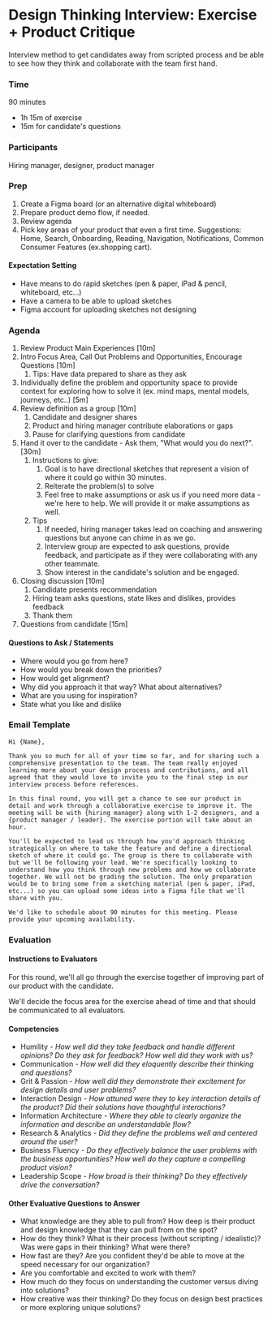 # Design Thinking Interview: Exercise + Product Critique
Interview method to get candidates away from scripted process and be able to see how they think and collaborate with the team first hand.

### Time
90 minutes
- 1h 15m of exercise
- 15m for candidate's questions

### Participants
Hiring manager, designer, product manager

### Prep

1. Create a Figma board (or an alternative digital whiteboard)
2. Prepare product demo flow, if needed.
3. Review agenda
4. Pick key areas of your product that even a first time. Suggestions: Home, Search, Onboarding, Reading, Navigation, Notifications, Common Consumer Features (ex.shopping cart).

#### Expectation Setting

- Have means to do rapid sketches (pen & paper, iPad & pencil, whiteboard, etc...)
- Have a camera to be able to upload sketches
- Figma account for uploading sketches not designing


### Agenda

1. Review Product Main Experiences [10m]
2. Intro Focus Area, Call Out Problems and Opportunities, Encourage Questions [10m]
   1. Tips: Have data prepared to share as they ask
3. Individually define the problem and opportunity space to provide context for exploring how to solve it (ex. mind maps, mental models, journeys, etc..) [5m]
4. Review definition as a group [10m]
   1. Candidate and designer shares
   2. Product and hiring manager contribute elaborations or gaps
   3. Pause for clarifying questions from candidate
5. Hand it over to the candidate - Ask them, "What would you do next?". [30m]
   1. Instructions to give: 
      1. Goal is to have directional sketches that represent a vision of where it could go within 30 minutes. 
      2. Reiterate the problem(s) to solve
      3. Feel free to make assumptions or ask us if you need more data - we're here to help. We will provide it or make assumptions as well. 
   2. Tips
      1. If needed, hiring manager takes lead on coaching and answering questions but anyone can chime in as we go.
      2. Interview group are expected to ask questions, provide feedback, and participate as if they were collaborating with any other teammate.
      3. Show interest in the candidate's solution and be engaged.
6. Closing discussion [10m]
   1. Candidate presents recommendation
   2. Hiring team asks questions, state likes and dislikes, provides feedback
   3. Thank them
7. Questions from candidate [15m]



#### Questions to Ask / Statements

- Where would you go from here?
- How would you break down the priorities?
- How would get alignment? 
- Why did you approach it that way? What about alternatives?
- What are you using for inspiration?
- State what you like and dislike




### Email Template
```
Hi {Name},

Thank you so much for all of your time so far, and for sharing such a comprehensive presentation to the team. The team really enjoyed learning more about your design process and contributions, and all agreed that they would love to invite you to the final step in our interview process before references.

In this final round, you will get a chance to see our product in detail and work through a collaborative exercise to improve it. The meeting will be with {hiring manager} along with 1-2 designers, and a {product manager / leader}. The exercise portion will take about an hour. 

You'll be expected to lead us through how you'd approach thinking strategically on where to take the feature and define a directional sketch of where it could go. The group is there to collaborate with but we'll be following your lead. We're specifically looking to understand how you think through new problems and how we collaborate together. We will not be grading the solution. The only preparation would be to bring some from a sketching material (pen & paper, iPad, etc...) so you can upload some ideas into a Figma file that we'll share with you.

We'd like to schedule about 90 minutes for this meeting. Please provide your upcoming availability.
```

### Evaluation

#### Instructions to Evaluators
For this round, we'll all go through the exercise together of improving part of our product with the candidate. 

We'll decide the focus area for the exercise ahead of time and that should be communicated to all evaluators. 

#### Competencies
- Humility *- How well did they take feedback and handle different opinions? Do they ask for feedback? How well did they work with us?*
- Communication *- How well did they eloquently describe their thinking and questions?*
- Grit & Passion *- How well did they demonstrate their excitement for design details and user problems?*
- Interaction Design *- How attuned were they to key interaction details of the product? Did their solutions have thoughtful interactions?* 
- Information Architecture *- Where they able to clearly organize the information and describe an understandable flow?*
- Research & Analytics *- Did they define the problems well and centered around the user?*
- Business Fluency *- Do they effectively balance the user problems with the business opportunities? How well do they capture a compelling product vision?*
- Leadership Scope *- How broad is their thinking? Do they effectively drive the conversation?*

#### Other Evaluative Questions to Answer
- What knowledge are they able to pull from? How deep is their product and design knowledge that they can pull from on the spot? 
- How do they think? What is their process (without scripting / idealistic)? Was were gaps in their thinking? What were there?
- How fast are they? Are you confident they'd be able to move at the speed necessary for our organization?
- Are you comfortable and excited to work with them?
- How much do they focus on understanding the customer versus diving into solutions?
- How creative was their thinking? Do they focus on design best practices or more exploring unique solutions?